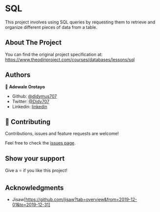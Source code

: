 # SQL 
This project involves using SQL queries by requesting them to retrieve and organize different pieces of data from a table.

## About The Project
You can find the original project specification at: https://www.theodinproject.com/courses/databases/lessons/sql

## Authors

👤 **Adewale Orotayo**

- Github: [@didymus707](https://github.com/didymus707)
- Twitter: [@Didy707](https://twitter.com/didy707)
- Linkedin: [linkedin](https://linkedin.com/adewale-thomas-orotayo)

## 🤝 Contributing

Contributions, issues and feature requests are welcome!

Feel free to check the [issues page](https://github.com/didymus/m__oop__tic-tac-toe/issues?q=is%3Aissue+is%3Aopen+sort%3Aupdated-desc).

## Show your support

Give a ⭐️ if you like this project!

## Acknowledgments

- Jisaw[https://github.com/jisaw?tab=overview&from=2019-12-01&to=2019-12-31]
